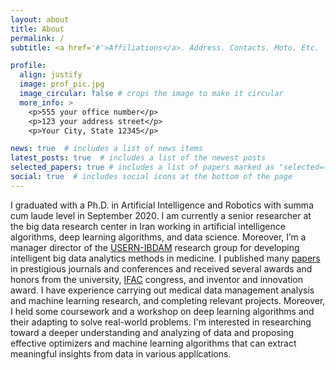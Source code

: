 ```yaml
---
layout: about
title: About
permalink: /
subtitle: <a href='#'>Affiliations</a>. Address. Contacts. Moto. Etc.

profile:
  align: justify
  image: prof_pic.jpg
  image_circular: false # crops the image to make it circular
  more_info: >
    <p>555 your office number</p>
    <p>123 your address street</p>
    <p>Your City, State 12345</p>

news: true  # includes a list of news items
latest_posts: true  # includes a list of the newest posts
selected_papers: true # includes a list of papers marked as "selected={true}"
social: true  # includes social icons at the bottom of the page
---
```


I graduated with a Ph.D. in Artificial Intelligence and Robotics with summa cum laude level in September 2020. I am currently a senior researcher at the big data research center in Iran working in artificial intelligence algorithms, deep learning algorithms, and data science. Moreover, I’m a manager director of the [USERN-IBDAM](https://usern.tums.ac.ir/Group/Info/IBDAM) research group for developing intelligent big data analytics methods in medicine. I published many [papers](https://scholar.google.com/citations?user=bpZOZWsAAAAJ&hl=en) in prestigious journals and conferences and received several awards and honors from the university, [IFAC](https://www.linkedin.com/feed/update/urn:li:activity:7127866223802929153/) congress, and inventor and innovation award. I have experience carrying out medical data management analysis and machine learning research, and completing relevant projects. Moreover, I held some coursework and a workshop on deep learning algorithms and their adapting to solve real-world problems. I'm interested in researching toward a deeper understanding and analyzing of data and proposing effective optimizers and machine learning algorithms that can extract meaningful insights from data in various applications.
